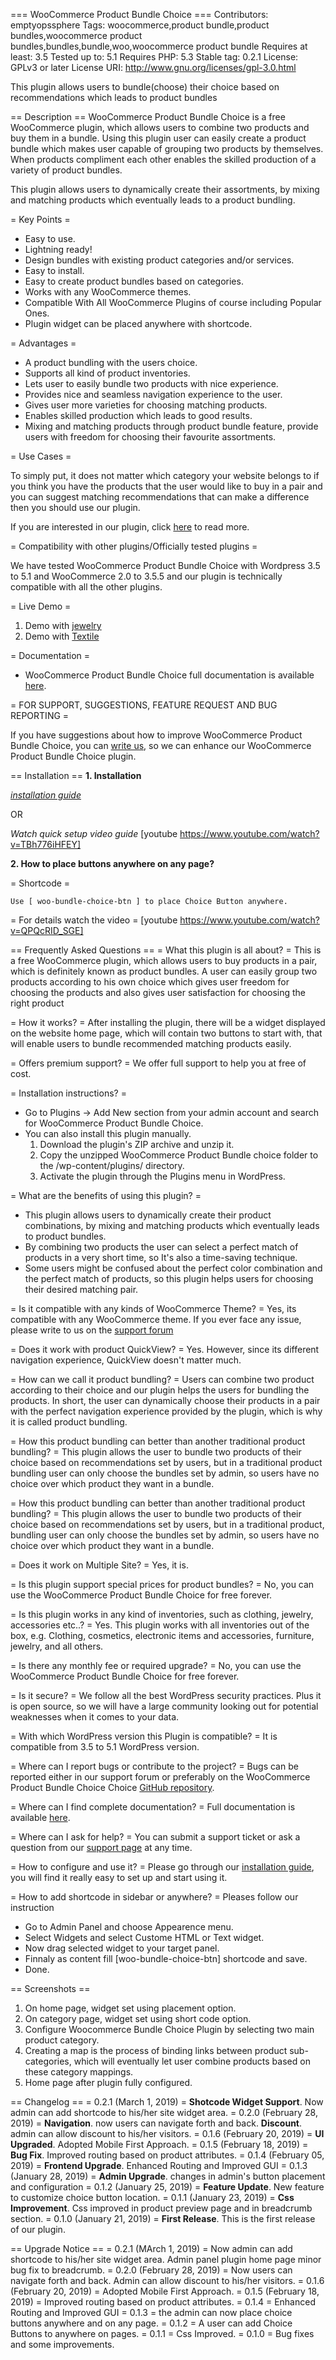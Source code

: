 === WooCommerce Product Bundle Choice ===
Contributors: emptyopssphere
Tags: woocommerce,product bundle,product bundles,woocommerce product bundles,bundles,bundle,woo,woocommerce product bundle
Requires at least: 3.5
Tested up to: 5.1
Requires PHP: 5.3
Stable tag: 0.2.1
License: GPLv3 or later
License URI: http://www.gnu.org/licenses/gpl-3.0.html

This plugin allows users to bundle(choose) their choice based on recommendations which leads to product bundles

== Description ==
WooCommerce Product Bundle Choice is a free WooCommerce plugin, which allows users to combine two products and buy them in a bundle. Using this plugin user can easily create a product bundle which makes user capable of grouping two products by themselves. When products compliment each other enables the skilled production of a variety of product bundles.

This plugin allows users to dynamically create their assortments, by mixing and matching products which eventually leads to a product bundling.

= Key Points =

* Easy to use.
* Lightning ready!
* Design bundles with existing product categories and/or services.
* Easy to install.
* Easy to create product bundles based on categories.
* Works with any WooCommerce themes.
* Compatible With All WooCommerce Plugins of course including Popular Ones.
* Plugin widget can be placed anywhere with shortcode.

= Advantages =

* A product bundling with the users choice.
* Supports all kind of product inventories.
* Lets user to easily bundle two products with nice experience.
* Provides nice and seamless navigation experience to the user.
* Gives user more varieties for choosing matching products.
* Enables skilled production which leads to good results.
* Mixing and matching products through product bundle feature, provide users with freedom for choosing their favourite assortments.

= Use Cases =

To simply put, it does not matter which category your website belongs to if you think you have the products that the user would like to buy in a pair and you can suggest matching recommendations that can make a difference then you should use our plugin.

If you are interested in our plugin, click [here](https://woo-product-bundle.sphere.emptyops.com/use-cases/) to read more.

= Compatibility with other plugins/Officially tested plugins =

We have tested WooCommerce Product Bundle Choice with Wordpress 3.5 to 5.1 and WooCommerce 2.0 to 3.5.5 and our plugin is technically compatible with all the other plugins.

= Live Demo  =

1. Demo with [jewelry](http://101.53.136.134/demo/jewellery/)
1. Demo with [Textile](http://101.53.136.134/demo/yc_textile/)

= Documentation =

* WooCommerce Product Bundle Choice full documentation is available [here](https://woo-product-bundle.sphere.emptyops.com/documentation/).

= FOR SUPPORT, SUGGESTIONS, FEATURE REQUEST AND BUG REPORTING =

If you have suggestions about how to improve WooCommerce Product Bundle Choice, you can [write us](https://wordpress.org/support/plugin/woo-bundle-choice), so we can enhance our WooCommerce Product Bundle Choice plugin.

== Installation ==
**1. Installation** 

*[installation guide](https://woo-product-bundle.sphere.emptyops.com/installation/)*
  
OR

*Watch quick setup video guide*
[youtube https://www.youtube.com/watch?v=TBh776iHFEY]

**2. How to place buttons anywhere on any page?**

= Shortcode =

    Use [ woo-bundle-choice-btn ] to place Choice Button anywhere.

= For details watch the video =
[youtube https://www.youtube.com/watch?v=QPQcRID_SGE]

== Frequently Asked Questions ==
= What this plugin is all about? =
This is a free WooCommerce plugin, which allows users to buy products in a pair, which is definitely known as product bundles. A user can easily group two products according to his own choice which gives user freedom for choosing the products and also gives user satisfaction for choosing the right product

= How it works? =
After installing the plugin, there will be a widget displayed on the website home page, which will contain two buttons to start with, that will enable users to bundle recommended matching products easily.

= Offers premium support? =
We offer full support to help you at free of cost.  
      
= Installation instructions? =

* Go to Plugins -> Add New section from your admin account and search for WooCommerce Product Bundle Choice.
* You can also install this plugin manually.
    1. Download the plugin's ZIP archive and unzip it.
    1. Copy the unzipped WooCommerce Product Bundle choice folder to the /wp-content/plugins/ directory.
    1. Activate the plugin through the Plugins menu in WordPress.

= What are the benefits of using this plugin? =
* This plugin allows users to dynamically create their product combinations, by mixing and matching products which eventually leads to product bundles.
* By combining two products the user can select a perfect match of products in a very short time, so It's also a time-saving technique.
* Some users might be confused about the perfect color combination and the perfect match of products, so this plugin helps users for choosing their desired matching pair.

= Is it compatible with any kinds of WooCommerce Theme? =
Yes, its compatible with any WooCommerce theme. If you ever face any issue, please write to us on the [support forum](https://wordpress.org/support/plugin/woo-bundle-choice/)
      
= Does it work with product QuickView? =
Yes. However, since its different navigation experience, QuickView doesn't matter much.

= How can we call it product bundling? =
Users can combine two product according to their choice and our plugin helps the users for bundling the products. In short, the user can dynamically choose their products in a pair with the perfect navigation experience provided by the plugin, which is why it is called product bundling. 

= How this product bundling can better than another traditional product bundling? =
This plugin allows the user to bundle two products of their choice based on recommendations set by users, but in a traditional product bundling user can only choose the bundles set by admin, so users have no choice over which product they want in a bundle.

= How this product bundling can better than another traditional product bundling? =
This plugin allows the user to bundle two products of their choice based on recommendations set by users, but in a traditional product, bundling user can only choose the bundles set by admin, so users have no choice over which product they want in a bundle.

= Does it work on Multiple Site? =
Yes, it is.

= Is this plugin support special prices for product bundles? =
No, you can use the WooCommerce Product Bundle Choice for free forever.

= Is this plugin works in any kind of inventories, such as clothing, jewelry, accessories etc..? =
Yes. This plugin works with all inventories out of the box, e.g. Clothing, cosmetics, electronic items and accessories, furniture, jewelry, and all others.

= Is there any monthly fee or required upgrade? =
No, you can use the  WooCommerce Product Bundle Choice for free forever.

= Is it secure? =
We follow all the best WordPress security practices. Plus it is open source, so we will have a large community looking out for potential weaknesses when it comes to your data.
            
= With which WordPress version this Plugin is compatible? =
  It is compatible from 3.5 to 5.1 WordPress version.
           
= Where can I report bugs or contribute to the project? =
 Bugs can be reported either in our support forum or preferably on the WooCommerce Product Bundle Choice Choice [GitHub repository](https://github.com/EmptyOps/woocommerce-bundle-choice). 
            
= Where can I find complete documentation? =
Full documentation is available [here](https://woo-product-bundle.sphere.emptyops.com/documentation/).
            
= Where can I ask for help? =
You can submit a support ticket or ask a question from our [support page](https://wordpress.org/support/plugin/woo-bundle-choice/) at any time.

= How to configure and use it? =
Please go through our [installation guide](https://woo-product-bundle.sphere.emptyops.com/documentation/), you will find it really easy to set up and start using it.

= How to add shortcode in sidebar or anywhere? =
Pleases follow our instruction
* Go to Admin Panel and choose Appearence menu.
* Select Widgets and select Custome HTML or Text widget.
* Now drag selected widget to your target panel.
* Finnaly as content fill [woo-bundle-choice-btn] shortcode and save.
* Done.

== Screenshots ==
1. On home page, widget set using placement option.
2. On category page, widget set using short code option. 
3. Configure Woocommerce Bundle Choice Plugin by selecting two main product category.
4. Creating a map is the process of binding links between product sub-categories, which will eventually let user combine products based on these category mappings.
5. Home page after plugin fully configured.

== Changelog ==
= 0.2.1 (March 1, 2019) =
  **Shotcode Widget Support**.  Now admin can add shortcode to his/her site widget area.
= 0.2.0 (February 28, 2019) =
  **Navigation**. now users can navigate forth and back.
  **Discount**. admin can allow discount to his/her visitors.
= 0.1.6 (February 20, 2019) =
  **UI Upgraded**. Adopted Mobile First Approach.
= 0.1.5 (February 18, 2019) =
  **Bug Fix**. Improved routing based on product attributes.
= 0.1.4 (February 05, 2019) =
  **Frontend Upgrade**. Enhanced Routing and Improved GUI
= 0.1.3 (January 28, 2019) =
  **Admin Upgrade**. changes in admin's button placement and configuration
= 0.1.2 (January 25, 2019) =
  **Feature Update**. New feature to customize choice button location.
= 0.1.1 (January 23, 2019) =
  **Css Improvement**. Css improved in product preview page and in breadcrumb section.
= 0.1.0 (January 21, 2019) =
  **First Release**. This is the first release of our plugin.

== Upgrade Notice ==
= 0.2.1 (MArch 1, 2019) =
    Now admin can add shortcode to his/her site widget area.
    Admin panel plugin home page minor bug fix to breadcrumb.
= 0.2.0 (February 28, 2019) =
    Now users can navigate forth and back.
    Admin can allow discount to his/her visitors.
= 0.1.6 (February 20, 2019) =
    Adopted Mobile First Approach.
= 0.1.5 (February 18, 2019) =
    Improved routing based on product attributes.
= 0.1.4 =
    Enhanced Routing and Improved GUI
= 0.1.3 =
    the admin can now place choice buttons anywhere and on any page.
= 0.1.2 =
    A user can add Choice Buttons to anywhere on pages.
= 0.1.1 =
    Css Improved.
= 0.1.0 =
    Bug fixes and some improvements.